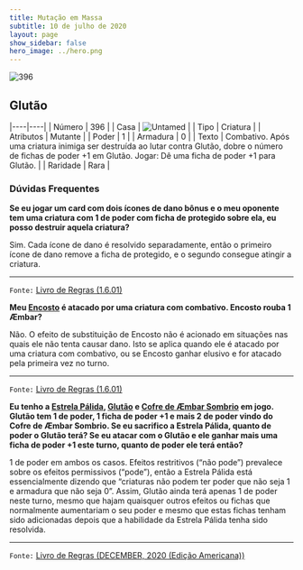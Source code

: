 ```yaml
---
title: Mutação em Massa
subtitle: 10 de julho de 2020
layout: page
show_sidebar: false
hero_image: ../hero.png
---
```


![396](https://cdn.keyforgegame.com/media/card_front/pt/479_396_86W72JX3Q4WH_pt.png)

## Glutão

|----|----|
| Número | 396 |
| Casa | ![Untamed](https://archonarcana.com/images/thumb/b/bd/Untamed.png/22px-Untamed.png "Indomados") |
| Tipo | Criatura |
| Atributos | Mutante |
| Poder | 1 |
| Armadura | 0 |
| Texto | Combativo.  Após uma criatura inimiga ser destruída ao lutar contra Glutão, dobre o número de fichas de poder +1 em Glutão. Jogar: Dê uma ficha de poder +1 para  Glutão. |
| Raridade | Rara |

### Dúvidas Frequentes

**Se eu jogar um card com dois ícones de dano bônus e o meu
oponente tem uma criatura com 1 de poder com ficha de protegido
sobre ela, eu posso destruir aquela criatura?**

Sim. Cada ícone de dano é resolvido separadamente, então o primeiro
ícone de dano remove a ficha de protegido, e o segundo consegue
atingir a criatura.

<hr/>

`Fonte:` [Livro de Regras (1.6.01)](https://drive.google.com/open?id=1YNhLKUC0xfriiMwFYpDu1Go3zPJw6gYo)

**Meu [Encosto](/mm/257) é atacado por uma criatura com combativo.
Encosto rouba 1 Æmbar?**

Não. O efeito de substituição de Encosto não é acionado em situações
nas quais ele não tenta causar dano. Isto se aplica quando ele é atacado
por uma criatura com combativo, ou se Encosto ganhar elusivo e for
atacado pela primeira vez no turno.

<hr/>

`Fonte:` [Livro de Regras (1.6.01)](https://drive.google.com/open?id=1YNhLKUC0xfriiMwFYpDu1Go3zPJw6gYo)

**Eu tenho a [Estrela Pálida](/mm/049), [Glutão](/mm/396) e [Cofre de Æmbar Sombrio](/mm/001)
em jogo. Glutão tem 1 de poder,
1 ficha de poder +1 e mais 2 de poder vindo do Cofre de Æmbar Sombrio.
Se eu sacrifico a Estrela Pálida, quanto de poder o Glutão terá?
Se eu atacar com o Glutão e ele ganhar mais uma ficha de poder +1
este turno, quanto de poder ele terá então?**

1 de poder em ambos os casos. Efeitos restritivos (“não pode”) prevalece sobre os efeitos permissivos (“pode”),
 então a Estrela Pálida está essencialmente dizendo que “criaturas não podem
ter poder que não seja 1 e armadura que não seja 0”. Assim, Glutão ainda terá
apenas 1 de poder neste turno, mesmo que hajam quaisquer outros efeitos ou fichas
que normalmente aumentariam o seu poder e mesmo que estas fichas tenham sido adicionadas
depois que a habilidade da Estrela Pálida tenha sido resolvida.

<hr/>

`Fonte:` [Livro de Regras (DECEMBER, 2020 (Edição Americana))](https://images-cdn.fantasyflightgames.com/filer_public/8c/af/8cafeca4-02c3-4990-bba1-ff9d3aa8f02a/keyforge_rulebook_v14_reduced-compressed.pdf)
